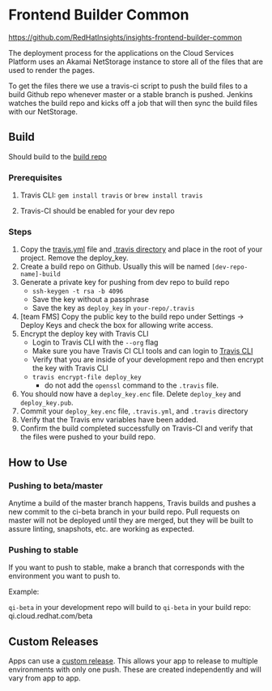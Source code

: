 # Frontend Builder Common

https://github.com/RedHatInsights/insights-frontend-builder-common

The deployment process for the applications on the Cloud Services Platform uses an Akamai NetStorage instance to store all of the files that are used to render the pages.

To get the files there we use a travis-ci script to push the build files to a build Github repo whenever master or a stable branch is pushed. Jenkins watches the build repo and kicks off a job that will then sync the build files with our NetStorage.

## Build

Should build to the [build repo](https://github.com/RedHatInsights/insights-deployment-test-build)

### Prerequisites

1. Travis CLI: `gem install travis` or `brew install travis`

2. Travis-CI should be enabled for your dev repo

### Steps

1. Copy the [travis.yml](https://github.com/RedHatInsights/insights-frontend-starter-app/blob/master/.travis.yml) file and [.travis directory](https://github.com/RedHatInsights/insights-frontend-starter-app/tree/master/.travis) and place in the root of your project. Remove the deploy_key.
2. Create a build repo on Github. Usually this will be named `[dev-repo-name]-build`
3. Generate a private key for pushing from dev repo to build repo
    * `ssh-keygen -t rsa -b 4096`
    * Save the key without a passphrase
    * Save the key as `deploy_key` in `your-repo/.travis`
4. [team FMS] Copy the public key to the build repo under Settings -> Deploy Keys and check the box for allowing write access.
5. Encrypt the deploy key with Travis CLI
    * Login to Travis CLI with the `--org` flag
    * Make sure you have Travis CI CLI tools and can login to [Travis CLI](https://github.com/travis-ci/travis.rb#installation)
    * Verify that you are inside of your development repo and then encrypt the key with Travis CLI
    * `travis encrypt-file deploy_key`
        * do not add the `openssl` command to the `.travis` file.
6. You should now have a `deploy_key.enc` file. Delete `deploy_key` and `deploy_key.pub`.
7. Commit your `deploy_key.enc` file, `.travis.yml`, and `.travis` directory
8. Verify that the Travis env variables have been added.
9. Confirm the build completed successfully on Travis-CI and verify that the files were pushed to your build repo.

## How to Use

### Pushing to beta/master

Anytime a build of the master branch happens, Travis builds and pushes a new commit to the ci-beta branch in your build repo. Pull requests on master will not be deployed until they are merged, but they will be built to assure linting, snapshots, etc. are working as expected.

### Pushing to stable

If you want to push to stable, make a branch that corresponds with the environment you want to push to.

Example:

`qi-beta` in your development repo will build to `qi-beta` in your build repo: qi.cloud.redhat.com/beta

## Custom Releases

Apps can use a [custom release](https://github.com/RedHatInsights/landing-page-frontend/blob/master/.travis/custom_release.sh). This allows your app to release to multiple environments with only one push. These are created independently and will vary from app to app.
